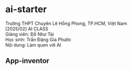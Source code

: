 # ai-starter
Trường THPT Chuyên Lê Hồng Phong, TP.HCM, Việt Nam <br>
[2025/02] AI CLASS <br>
Giảng viên: Đỗ Như Tài <br>
Học sinh: Trần Đặng Gia Phước <br>
Nội dung: Làm quen với AI
## App-inventor

